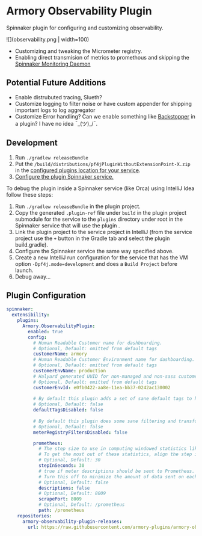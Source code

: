 # Armory Observability Plugin

Spinnaker plugin for configuring and customizing observability.

![](observability.png | width=100)

- Customizing and tweaking the Micrometer registry.
- Enabling direct transmision of metrics to promethous and skipping the [Spinnaker Monitoring Daemon](https://github.com/spinnaker/spinnaker-monitoring/tree/master/spinnaker-monitoring-daemon)

## Potential Future Additions
- Enable distrubuted tracing, Slueth?
- Customize logging to filter noise or have custom appender for shipping important logs to log aggregator
- Customize Error handling? Can we enable something like [Backstopper](https://github.com/Nike-Inc/backstopper) in a plugin? I have no idea ¯\_(ツ)_/¯.

## Development

1) Run `./gradlew releaseBundle`
2) Put the `/build/distributions/pf4jPluginWithoutExtensionPoint-X.zip` in the [configured plugins location for your service](https://pf4j.org/doc/packaging.html).
3) [Configure the plugin Spinnaker service.](#plugin-configuration)

To debug the plugin inside a Spinnaker service (like Orca) using IntelliJ Idea follow these steps:

1) Run `./gradlew releaseBundle` in the plugin project.
2) Copy the generated `.plugin-ref` file under `build` in the plugin project submodule for the service to the `plugins` directory under root in the Spinnaker service that will use the plugin .
3) Link the plugin project to the service project in IntelliJ (from the service project use the `+` button in the Gradle tab and select the plugin build.gradle).
4) Configure the Spinnaker service the same way specified above.
5) Create a new IntelliJ run configuration for the service that has the VM option `-Dpf4j.mode=development` and does a `Build Project` before launch.
6) Debug away...

## Plugin Configuration

```yaml
spinnaker:
  extensibility:
    plugins:
      Armory.ObservabilityPlugin:
        enabled: true
        config:
          # Human Readable Customer name for dashboarding.
          # Optional, Default: omitted from default tags
          customerName: armory
          # Human Readable Customer Environment name for dashboarding.
          # Optional, Default: omitted from default tags
          customerEnvName: production
          # Halyard generated UUID for non-managed and non-sass customers
          # Optional, Default: omitted from default tags
          customerEnvId: e0fb0422-aa8e-11ea-bb37-0242ac130002
          
          # By default this plugin adds a set of sane default tags to help with observability best practices, you can disable those here
          # Optional, Default: false
          defaultTagsDisabled: false
          
          # By default this plugin does some sane filtering and transformations on metrics, you can disable those here
          # Optional, Default: false
          meterRegistryFiltersDisabled: false

          prometheus:
            # The step size to use in computing windowed statistics like max.
            # To get the most out of these statistics, align the step interval to be close to your scrape interval.
            # Optional, Default: 30
            stepInSeconds: 30
            # true if meter descriptions should be sent to Prometheus.
            # Turn this off to minimize the amount of data sent on each scrape.
            # Optional, Default: false
            descriptions: false
            # Optional, Default: 8009
            scrapePort: 8009
            # Optional, Default: /prometheus
            path: /prometheus
    repositories:
      armory-observability-plugin-releases:
        url: https://raw.githubusercontent.com/armory-plugins/armory-observability-plugin-releases/master/repositories.json            
```
